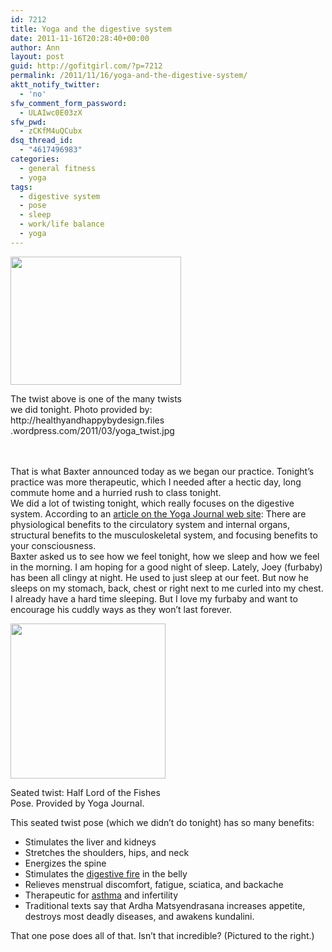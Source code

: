 ```yaml
---
id: 7212
title: Yoga and the digestive system
date: 2011-11-16T20:28:40+00:00
author: Ann
layout: post
guid: http://gofitgirl.com/?p=7212
permalink: /2011/11/16/yoga-and-the-digestive-system/
aktt_notify_twitter:
  - 'no'
sfw_comment_form_password:
  - ULAIwc0E03zX
sfw_pwd:
  - zCKfM4uQCubx
dsq_thread_id:
  - "4617496983"
categories:
  - general fitness
  - yoga
tags:
  - digestive system
  - pose
  - sleep
  - work/life balance
  - yoga
---
```

<div style="width: 283px" class="wp-caption alignleft">
  <a href="http://healthyandhappybydesign.files.wordpress.com/2011/03/yoga_twist.jpg"><img title="twist" src="http://healthyandhappybydesign.files.wordpress.com/2011/03/yoga_twist.jpg" alt="" width="273" height="205" /></a>
  
  <p class="wp-caption-text">
    The twist above is one of the many twists we did tonight. Photo provided by: http://healthyandhappybydesign.files .wordpress.com/2011/03/yoga_twist.jpg
  </p>
</div>

  
&nbsp;  
&nbsp;  
That is what Baxter announced today as we began our practice. Tonight&#8217;s practice was more therapeutic, which I needed after a hectic day, long commute home and a hurried rush to class tonight.  
We did a lot of twisting tonight, which really focuses on the digestive system. According to an [article on the Yoga Journal web site](http://www.yogajournal.com/practice/817): There are physiological benefits to the circulatory system and internal organs, structural benefits to the musculoskeletal system, and focusing benefits to your consciousness.  
Baxter asked us to see how we feel tonight, how we sleep and how we feel in the morning. I am hoping for a good night of sleep. Lately, Joey (furbaby) has been all clingy at night. He used to just sleep at our feet. But now he sleeps on my stomach, back, chest or right next to me curled into my chest. I already have a hard time sleeping. But I love my furbaby and want to encourage his cuddly ways as they won&#8217;t last forever.  


<div style="width: 258px" class="wp-caption alignright">
  <a href="http://www.yogajournal.com/media/originals/HP_214_ArdhaMatsyendrasana_248.jpg"><img title="seated twist" src="http://www.yogajournal.com/media/originals/HP_214_ArdhaMatsyendrasana_248.jpg" alt="" width="248" height="248" /></a>
  
  <p class="wp-caption-text">
    Seated twist: Half Lord of the Fishes Pose. Provided by Yoga Journal.
  </p>
</div>

  
This seated twist pose (which we didn&#8217;t do tonight) has so many benefits:

  * Stimulates the liver and kidneys
  * Stretches the shoulders, hips, and neck
  * Energizes the spine
  * Stimulates the <a href="http://www.yogajournal.com/health/1230_1.cfm" target="_blank">digestive fire</a> in the belly
  * Relieves menstrual discomfort, fatigue, sciatica, and backache
  * Therapeutic for <a href="http://www.yogajournal.com/views/1177_1.cfm" target="_blank">asthma</a> and infertility
  * Traditional texts say that Ardha Matsyendrasana increases appetite, destroys most deadly diseases, and awakens kundalini.

That one pose does all of that. Isn&#8217;t that incredible? (Pictured to the right.)  
&nbsp;